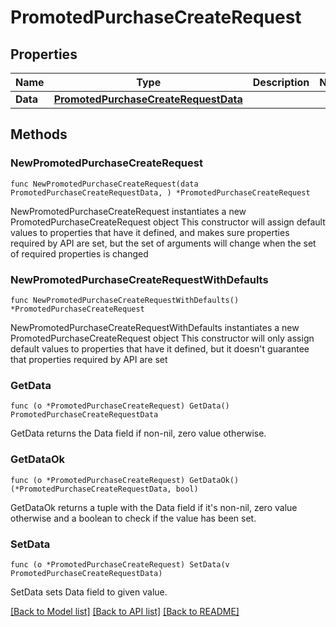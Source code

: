 # PromotedPurchaseCreateRequest

## Properties

Name | Type | Description | Notes
------------ | ------------- | ------------- | -------------
**Data** | [**PromotedPurchaseCreateRequestData**](PromotedPurchaseCreateRequestData.md) |  | 

## Methods

### NewPromotedPurchaseCreateRequest

`func NewPromotedPurchaseCreateRequest(data PromotedPurchaseCreateRequestData, ) *PromotedPurchaseCreateRequest`

NewPromotedPurchaseCreateRequest instantiates a new PromotedPurchaseCreateRequest object
This constructor will assign default values to properties that have it defined,
and makes sure properties required by API are set, but the set of arguments
will change when the set of required properties is changed

### NewPromotedPurchaseCreateRequestWithDefaults

`func NewPromotedPurchaseCreateRequestWithDefaults() *PromotedPurchaseCreateRequest`

NewPromotedPurchaseCreateRequestWithDefaults instantiates a new PromotedPurchaseCreateRequest object
This constructor will only assign default values to properties that have it defined,
but it doesn't guarantee that properties required by API are set

### GetData

`func (o *PromotedPurchaseCreateRequest) GetData() PromotedPurchaseCreateRequestData`

GetData returns the Data field if non-nil, zero value otherwise.

### GetDataOk

`func (o *PromotedPurchaseCreateRequest) GetDataOk() (*PromotedPurchaseCreateRequestData, bool)`

GetDataOk returns a tuple with the Data field if it's non-nil, zero value otherwise
and a boolean to check if the value has been set.

### SetData

`func (o *PromotedPurchaseCreateRequest) SetData(v PromotedPurchaseCreateRequestData)`

SetData sets Data field to given value.



[[Back to Model list]](../README.md#documentation-for-models) [[Back to API list]](../README.md#documentation-for-api-endpoints) [[Back to README]](../README.md)



